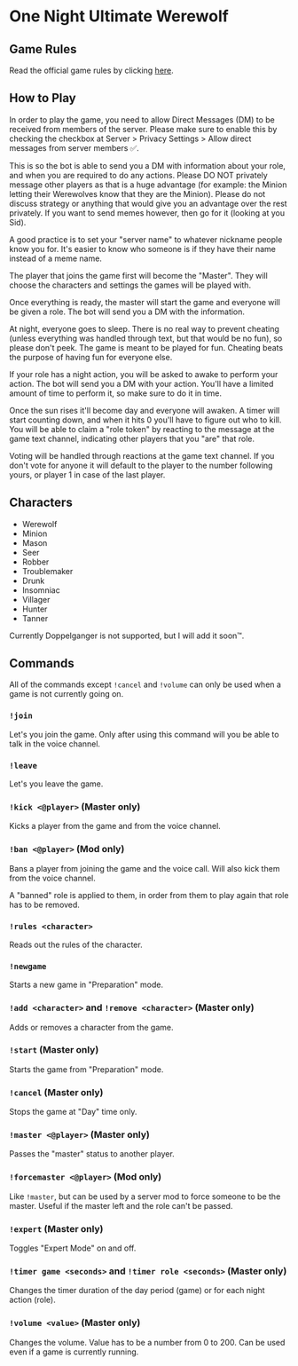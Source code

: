 # One Night Ultimate Werewolf

## Game Rules

Read the official game rules by clicking [here](https://www.fgbradleys.com/rules/rules2/OneNightUltimateWerewolf-rules.pdf).

## How to Play

In order to play the game, you need to allow Direct Messages (DM) to be received from members of the server. Please make sure to enable this by checking the checkbox at Server > Privacy Settings > Allow direct messages from server members ✅.

This is so the bot is able to send you a DM with information about your role, and when you are required to do any actions. Please DO NOT privately message other players as that is a huge advantage (for example: the Minion letting their Werewolves know that they are the Minion). Please do not discuss strategy or anything that would give you an advantage over the rest privately. If you want to send memes however, then go for it (looking at you Sid).

A good practice is to set your "server name" to whatever nickname people know you for. It's easier to know who someone is if they have their name instead of a meme name.

The player that joins the game first will become the "Master". They will choose the characters and settings the games will be played with.

Once everything is ready, the master will start the game and everyone will be given a role. The bot will send you a DM with the information.

At night, everyone goes to sleep. There is no real way to prevent cheating (unless everything was handled through text, but that would be no fun), so please don't peek. The game is meant to be played for fun. Cheating beats the purpose of having fun for everyone else.

If your role has a night action, you will be asked to awake to perform your action. The bot will send you a DM with your action. You'll have a limited amount of time to perform it, so make sure to do it in time.

Once the sun rises it'll become day and everyone will awaken. A timer will start counting down, and when it hits 0 you'll have to figure out who to kill. You will be able to claim a "role token" by reacting to the message at the game text channel, indicating other players that you "are" that role.

Voting will be handled through reactions at the game text channel. If you don't vote for anyone it will default to the player to the number following yours, or player 1 in case of the last player.

## Characters

- Werewolf
- Minion
- Mason
- Seer
- Robber
- Troublemaker
- Drunk
- Insomniac
- Villager
- Hunter
- Tanner

Currently Doppelganger is not supported, but I will add it soon™.

## Commands

All of the commands except `!cancel` and `!volume` can only be used when a game is not currently going on.

### `!join`

Let's you join the game. Only after using this command will you be able to talk in the voice channel.

### `!leave`

Let's you leave the game.

### `!kick <@player>` (Master only)

Kicks a player from the game and from the voice channel.

### `!ban <@player>` (Mod only)

Bans a player from joining the game and the voice call. Will also kick them from the voice channel.

A "banned" role is applied to them, in order from them to play again that role has to be removed.

### `!rules <character>`

Reads out the rules of the character.

### `!newgame`

Starts a new game in "Preparation" mode.

### `!add <character>` and `!remove <character>` (Master only)

Adds or removes a character from the game.

### `!start` (Master only)

Starts the game from "Preparation" mode.

### `!cancel` (Master only)

Stops the game at "Day" time only.

### `!master <@player>` (Master only)

Passes the "master" status to another player.

### `!forcemaster <@player>` (Mod only)

Like `!master`, but can be used by a server mod to force someone to be the master. Useful if the master left and the role can't be passed.

### `!expert` (Master only)

Toggles "Expert Mode" on and off.

### `!timer game <seconds>` and `!timer role <seconds>` (Master only)

Changes the timer duration of the day period (game) or for each night action (role).

### `!volume <value>` (Master only)

Changes the volume. Value has to be a number from 0 to 200. Can be used even if a game is currently running.
